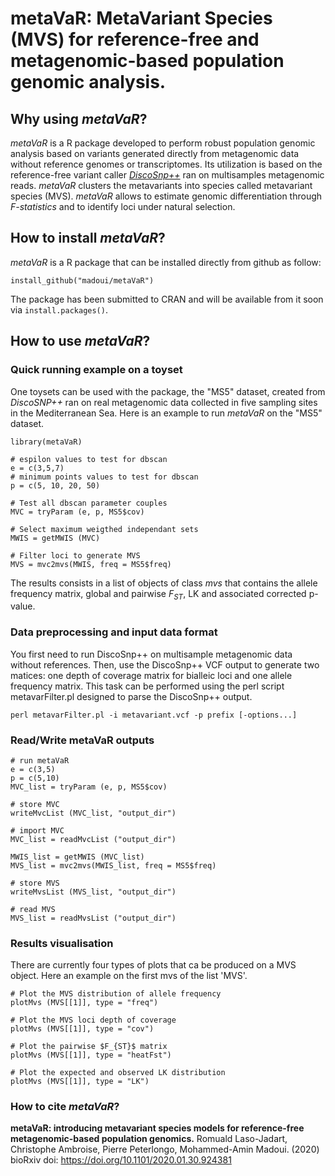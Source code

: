 # metaVaR: MetaVariant Species (MVS) for reference-free and metagenomic-based population genomic analysis.
## Why using <i>metaVaR</i>?
<i>metaVaR</i> is a R package developed to perform robust population genomic analysis based on variants generated directly from metagenomic data without reference genomes or transcriptomes. Its utilization is based on the reference-free variant caller <a href="https://github.com/GATB/DiscoSnp"><i>DiscoSnp++</i></a> ran on multisamples metagenomic reads. <i>metaVaR</i> clusters the metavariants into species called metavariant species (MVS). <i>metaVaR</i> allows to estimate genomic differentiation through <i>F-statistics</i> and to identify loci under natural selection. 
## How to install <i>metaVaR</i>?
<i>metaVaR</i> is a R package that can be installed directly from github as follow:
```
install_github("madoui/metaVaR")
```
The package has been submitted to CRAN and will be available from it soon via `install.packages()`.
## How to use <i>metaVaR</i>?
### Quick running example on a toyset
One toysets can be used with the package, the "MS5" dataset, created from <i>DiscoSNP++</i> ran on real metagenomic data collected in five sampling sites in the Mediterranean Sea. Here is an example to run <i>metaVaR</i> on the "MS5" dataset.
```
library(metaVaR)

# espilon values to test for dbscan
e = c(3,5,7)
# minimum points values to test for dbscan
p = c(5, 10, 20, 50)

# Test all dbscan parameter couples
MVC = tryParam (e, p, MS5$cov)

# Select maximum weigthed independant sets
MWIS = getMWIS (MVC)

# Filter loci to generate MVS
MVS = mvc2mvs(MWIS, freq = MS5$freq)
```
The results consists in a list of objects of class <i>mvs</i> that contains the allele frequency matrix, global and pairwise $F_{ST}$, LK and associated corrected p-value.

### Data preprocessing and input data format
You first need to run DiscoSnp++ on multisample metagenomic data without references. Then, use the DiscoSnp++ VCF output to generate two matices: one depth of coverage matrix for bialleic loci and one allele frequency matrix. This task can be performed using the perl script metavarFilter.pl designed to parse the DiscoSnp++ output.
```
perl metavarFilter.pl -i metavariant.vcf -p prefix [-options...]
```

### Read/Write metaVaR outputs
```
# run metaVaR
e = c(3,5)
p = c(5,10)
MVC_list = tryParam (e, p, MS5$cov)

# store MVC
writeMvcList (MVC_list, "output_dir")

# import MVC
MVC_list = readMvcList ("output_dir")

MWIS_list = getMWIS (MVC_list)
MVS_list = mvc2mvs(MWIS_list, freq = MS5$freq)

# store MVS
writeMvsList (MVS_list, "output_dir")

# read MVS
MVS_list = readMvsList ("output_dir")
```

### Results visualisation
There are currently four types of plots that ca be produced on a MVS object. Here an example on the first mvs of the list 'MVS'.
```
# Plot the MVS distribution of allele frequency
plotMvs (MVS[[1]], type = "freq")

# Plot the MVS loci depth of coverage
plotMvs (MVS[[1]], type = "cov")

# Plot the pairwise $F_{ST}$ matrix
plotMvs (MVS[[1]], type = "heatFst")

# Plot the expected and observed LK distribution
plotMvs (MVS[[1]], type = "LK")
```

### How to cite <i>metaVaR</i>?

<b>metaVaR: introducing metavariant species models for reference-free metagenomic-based population genomics.</b>
Romuald Laso-Jadart, Christophe Ambroise, Pierre Peterlongo, Mohammed-Amin Madoui. (2020)
bioRxiv doi: https://doi.org/10.1101/2020.01.30.924381
